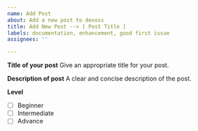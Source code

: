 ```yaml
---
name: Add Post
about: Add a new post to devoss
title: Add New Post --> [ Post Title ]
labels: documentation, enhancement, good first issue
assignees: ''

---
```


**Title of your post**
Give an appropriate title for your post.

**Description of post**
A clear and concise description of the post.

**Level**
- [ ] Beginner
- [ ] Intermediate
- [ ] Advance
